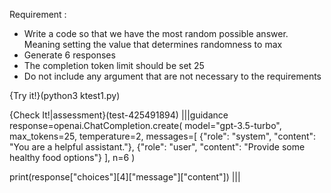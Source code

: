 Requirement :
* Write a code so that we have the most random possible answer. Meaning setting the value that determines randomness to max
* Generate 6 responses 
* The completion token limit should be set 25
* Do not include any argument that are not necessary to the requirements

{Try it!}(python3 ktest1.py)

{Check It!|assessment}(test-425491894)
|||guidance
response=openai.ChatCompletion.create(
  model="gpt-3.5-turbo",
  max_tokens=25,
  temperature=2,
  messages=[
        {"role": "system", "content": "You are a helpful assistant."},
        {"role": "user", "content": "Provide some healthy food options"}
    ],
  n=6
)

print(response["choices"][4]["message"]["content"])
|||